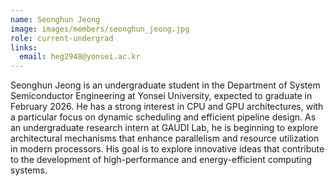 ```yaml
---
name: Seonghun Jeong
image: images/members/seonghun_jeong.jpg
role: current-undergrad
links:
  email: heg2948@yonsei.ac.kr
---
```


Seonghun Jeong is an undergraduate student in the Department of System Semiconductor Engineering at Yonsei University, expected to graduate in February 2026. He has a strong interest in CPU and GPU architectures, with a particular focus on dynamic scheduling and efficient pipeline design. As an undergraduate research intern at GAUDI Lab, he is beginning to explore architectural mechanisms that enhance parallelism and resource utilization in modern processors. His goal is to explore innovative ideas that contribute to the development of high-performance and energy-efficient computing systems.


